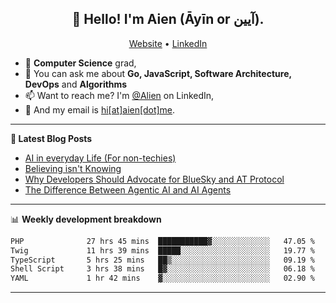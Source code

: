 <h2 align="center">👋 Hello! I'm Aien (Āyīn or آیین).</h2>
<p align="center">
  <a href="https://www.aien.me">Website</a> •
  <a href="https://www.linkedin.com/in/aiensaidi/">LinkedIn</a>
</p>


- 🌱 **Computer Science** grad,
- 💬 You can ask me about **Go, JavaScript, Software Architecture, DevOps** and **Algorithms**
- 📫 Want to reach me? I'm [@Alien](https://www.linkedin.com/in/aiensaidi/) on LinkedIn,
- 📧 And my email is [hi[at]aien[dot]me](mailto:hi@aien.me).

-------

**📝 Latest Blog Posts**

<!-- BLOG-POST-LIST:START -->
- [AI in everyday Life (For non-techies)](https://aien.me/ai-in-everyday-life-for-non-techies/)
- [Believing isn't Knowing](https://aien.me/believing-isnt-knowing/)
- [Why Developers Should Advocate for BlueSky and AT Protocol](https://aien.me/why-developers-should-advocate-for-bluesky-and-at-protocol/)
- [The Difference Between Agentic AI and AI Agents](https://aien.me/the-difference-between-agentic-ai-and-ai-agents/)
<!-- BLOG-POST-LIST:END -->

-------

📊 **Weekly development breakdown**
<!--START_SECTION:waka-->

```txt
PHP              27 hrs 45 mins  ███████████▓░░░░░░░░░░░░░   47.05 %
Twig             11 hrs 39 mins  █████░░░░░░░░░░░░░░░░░░░░   19.77 %
TypeScript       5 hrs 25 mins   ██▒░░░░░░░░░░░░░░░░░░░░░░   09.19 %
Shell Script     3 hrs 38 mins   █▓░░░░░░░░░░░░░░░░░░░░░░░   06.18 %
YAML             1 hr 42 mins    ▓░░░░░░░░░░░░░░░░░░░░░░░░   02.90 %
```

<!--END_SECTION:waka-->

-------
